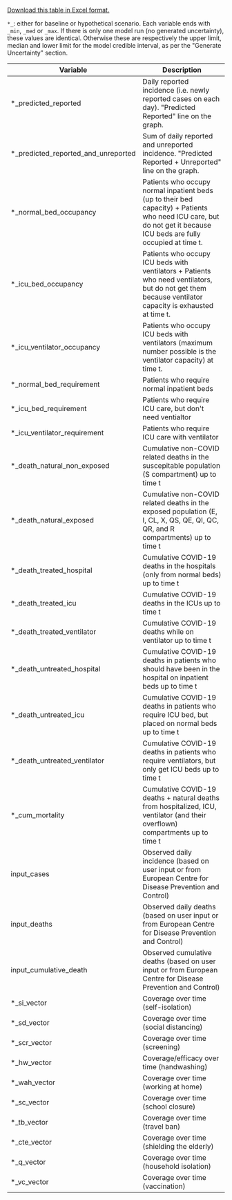 [Download this table in Excel format.](https://github.com/ocelhay/como/blob/master/Results_Legend_CoMoCOVID-19App.xlsx)

`*_`: either for baseline or hypothetical scenario.
Each variable ends with `_min`, `_med` or `_max`. If there is only one model run (no generated uncertainty), these values are identical. Otherwise these are respectively the upper limit, median and lower limit for the model credible interval, as per the "Generate Uncertainty" section.


| Variable                        | Description                                                                                                                                                          |
|-------------------------------------	|----------------------------------------------------------------------------------------------------------------------------------------------------------------------	|
| *_predicted_reported                	| Daily reported incidence (i.e. newly reported cases on each day). "Predicted Reported" line on the graph.                                                            	|
| *_predicted_reported_and_unreported 	| Sum of daily reported and unreported incidence. "Predicted Reported + Unreported" line on the graph.                                                                 	|
| *_normal_bed_occupancy              	| Patients who occupy normal inpatient beds (up to their bed capacity) + Patients who need ICU care, but do not get it because ICU beds are fully occupied at time t.  	|
| *_icu_bed_occupancy                 	| Patients who occupy ICU beds with ventilators + Patients who need ventilators, but do not get them because ventilator capacity is exhausted  at time t.              	|
| *_icu_ventilator_occupancy          	| Patients who occupy ICU beds with ventilators (maximum number possible is the ventilator capacity) at time t.                                                        	|
| *_normal_bed_requirement            	| Patients who require normal inpatient beds                                                                                                                           	|
| *_icu_bed_requirement               	| Patients who require ICU care, but don't need ventialtor                                                                                                             	|
| *_icu_ventilator_requirement        	| Patients who require ICU care with ventilator                                                                                                                        	|
| *_death_natural_non_exposed         	| Cumulative non-COVID related deaths in the suscepitable population (S compartment) up to time t                                                                      	|
| *_death_natural_exposed             	| Cumulative non-COVID related deaths in the exposed population (E, I, CL, X, QS, QE, QI, QC, QR, and R compartments) up to time t                                     	|
| *_death_treated_hospital            	| Cumulative COVID-19 deaths in the hospitals (only from normal beds) up to time t                                                                                     	|
| *_death_treated_icu                 	| Cumulative COVID-19 deaths in the ICUs up to time t                                                                                                                  	|
| *_death_treated_ventilator          	| Cumulative COVID-19 deaths while on ventilator up to time t                                                                                                          	|
| *_death_untreated_hospital          	| Cumulative COVID-19 deaths in patients who should have been in the hospital on inpatient beds up to time t                                                           	|
| *_death_untreated_icu               	| Cumulative COVID-19 deaths in patients who require ICU bed, but placed on normal beds up to time t                                                                   	|
| *_death_untreated_ventilator        	| Cumulative COVID-19 deaths in patients who require ventilators, but only get ICU beds up to time t                                                                   	|
| *_cum_mortality                     	| Cumulative COVID-19 deaths + natural deaths from hospitalized, ICU, ventilator (and their overflown) compartments up to time t                                       	|
| input_cases                         	| Observed daily incidence (based on user input or from European Centre for Disease Prevention and Control)                                                            	|
| input_deaths                        	| Observed daily deaths (based on user input or from European Centre for Disease Prevention and Control)                                                               	|
| input_cumulative_death              	| Observed cumulative deaths (based on user input or from European Centre for Disease Prevention and Control)                                                          	|
| *_si_vector                         	| Coverage over time (self-isolation)                                                                                                                                  	|
| *_sd_vector                         	| Coverage over time (social distancing)                                                                                                                               	|
| *_scr_vector                        	| Coverage over time (screening)                                                                                                                                       	|
| *_hw_vector                         	| Coverage/efficacy over time (handwashing)                                                                                                                            	|
| *_wah_vector                        	| Coverage over time (working at home)                                                                                                                                 	|
| *_sc_vector                         	| Coverage over time (school closure)                                                                                                                                  	|
| *_tb_vector                         	| Coverage over time (travel ban)                                                                                                                                      	|
| *_cte_vector                        	| Coverage over time (shielding the elderly)                                                                                                                           	|
| *_q_vector                          	| Coverage over time (household isolation)                                                                                                                             	|
| *_vc_vector                         	| Coverage over time (vaccination)                                                                                                                                     	|                                                                                                                            |